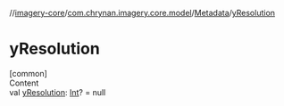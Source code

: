 //[imagery-core](../../../index.md)/[com.chrynan.imagery.core.model](../index.md)/[Metadata](index.md)/[yResolution](y-resolution.md)



# yResolution  
[common]  
Content  
val [yResolution](y-resolution.md): [Int](https://kotlinlang.org/api/latest/jvm/stdlib/kotlin/-int/index.html)? = null  



